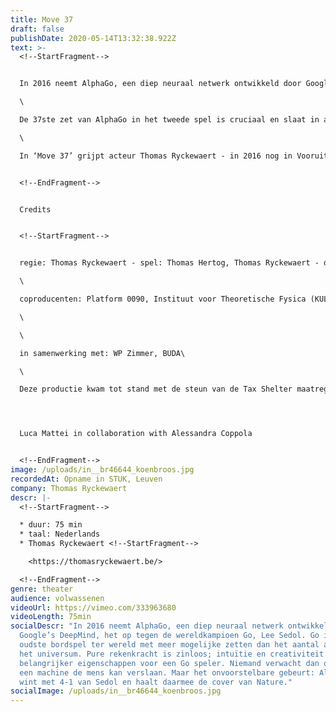 ```yaml
---
title: Move 37
draft: false
publishDate: 2020-05-14T13:32:38.922Z
text: >-
  <!--StartFragment-->


  In 2016 neemt AlphaGo, een diep neuraal netwerk ontwikkeld door Google’s DeepMind, het op tegen de wereldkampioen Go, Lee Sedol. Go is het oudste bordspel ter wereld met meer mogelijke zetten dan het aantal atomen in het universum. Pure rekenkracht is zinloos; intuïtie en creativiteit zijn veel belangrijker eigenschappen voor een Go speler. Niemand verwacht dan ook dat een machine de mens kan verslaan. Maar het onvoorstelbare gebeurt: AlphaGo wint met 4-1 van Sedol en haalt daarmee de cover van Nature.\

  \

  De 37ste zet van AlphaGo in het tweede spel is cruciaal en slaat in als een bom. De computer maakt een move die geen mens had kunnen bedenken, waarop Sedol zijn stoel verlaat om later lijkbleek terug te keren. De tv-commentatoren vallen stil en het beeld lijkt te bevriezen. In dit mysterieuze moment van verslagenheid en verwondering openbaart zich het radicaal vreemde van de AI: uitermate intelligent, creatief, maar ook totaal alien.\

  \

  In ‘Move 37’ grijpt acteur Thomas Ryckewaert - in 2016 nog in Vooruit met het indrukwekkende ‘Golem’ - dit moment aan voor een lecture performance over die fenomenen die de menselijke verbeelding overstijgen. Kan theater het onverbeeldbare verbeelden? Van artificiële intelligentie over zwarte gaten tot robotdromen: in 'Move 37' vervagen de grenzen tussen mens en alien. Een intieme en bevreemdende performance, zwalpend tussen realiteit en fictie.


  <!--EndFragment-->


  Credits


  <!--StartFragment-->


  regie: Thomas Ryckewaert - spel: Thomas Hertog, Thomas Ryckewaert - dramaturgie: Kristof Van Baarle - scenografie: Erki De Vries - licht: Peter Quasters - geluid: Jürgen Deblonde - video: Paul Van Caudenberg - regie-assistentie: Sibran Sampers - stage: Margarida Ramalhete - productieleidster: Charlotte Cornelissen - management: Karen Feys\

  \

  coproducenten: Platform 0090, Instituut voor Theoretische Fysica (KULeuven), deSingel Internationale Kunstcampus, Het Laatste Bedrijf\

  \

  \

  in samenwerking met: WP Zimmer, BUDA\

  \

  Deze productie kwam tot stand met de steun van de Tax Shelter maatregel van de Belgische Federale Overheid, Gallop Tax Shelter en met de steun van de Vlaamse Overheid.




  Luca Mattei in collaboration with Alessandra Coppola


  <!--EndFragment-->
image: /uploads/in__br46644_koenbroos.jpg
recordedAt: Opname in STUK, Leuven
company: Thomas Ryckewaert
descr: |-
  <!--StartFragment-->

  * duur: 75 min
  * taal: Nederlands
  * Thomas Ryckewaert <!--StartFragment-->

    <https://thomasryckewaert.be/>

  <!--EndFragment-->
genre: theater
audience: volwassenen
videoUrl: https://vimeo.com/333963680
videoLength: 75min
socialDescr: "In 2016 neemt AlphaGo, een diep neuraal netwerk ontwikkeld door
  Google’s DeepMind, het op tegen de wereldkampioen Go, Lee Sedol. Go is het
  oudste bordspel ter wereld met meer mogelijke zetten dan het aantal atomen in
  het universum. Pure rekenkracht is zinloos; intuïtie en creativiteit zijn veel
  belangrijker eigenschappen voor een Go speler. Niemand verwacht dan ook dat
  een machine de mens kan verslaan. Maar het onvoorstelbare gebeurt: AlphaGo
  wint met 4-1 van Sedol en haalt daarmee de cover van Nature."
socialImage: /uploads/in__br46644_koenbroos.jpg
---
```

